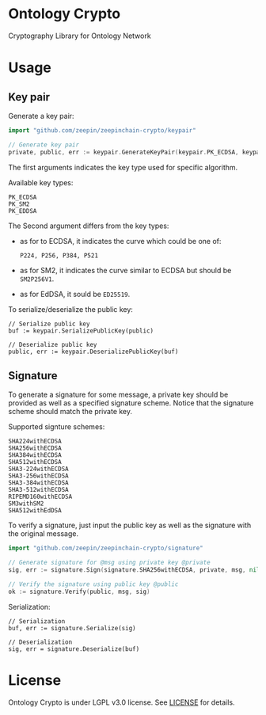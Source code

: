 # Ontology Crypto

Cryptography Library for Ontology Network

# Usage
## Key pair

Generate a key pair:

```go
import "github.com/zeepin/zeepinchain-crypto/keypair"

// Generate key pair
private, public, err := keypair.GenerateKeyPair(keypair.PK_ECDSA, keypair.P256)
```

The first arguments indicates the key type used for specific algorithm.

Available key types:

    PK_ECDSA
    PK_SM2
    PK_EDDSA

The Second argument differs from the key types:

* as for to ECDSA, it indicates the curve which could be one of:

    `P224, P256, P384, P521`

* as for SM2, it indicates the curve similar to ECDSA but should be `SM2P256V1`.
* as for EdDSA, it sould be `ED25519`.


To serialize/deserialize the public key:

```
// Serialize public key
buf := keypair.SerializePublicKey(public)

// Deserialize public key
public, err := keypair.DeserializePublicKey(buf)
```

## Signature

To generate a signature for some message, a private key should be provided as
well as a specified signature scheme. Notice that the signature scheme should
match the private key.

Supported signture schemes:

    SHA224withECDSA
    SHA256withECDSA
    SHA384withECDSA
    SHA512withECDSA
    SHA3-224withECDSA
    SHA3-256withECDSA
    SHA3-384withECDSA
    SHA3-512withECDSA
    RIPEMD160withECDSA
    SM3withSM2
    SHA512withEdDSA

To verify a signature, just input the public key as well as the signature with
the original message.

```go
import "github.com/zeepin/zeepinchain-crypto/signature"

// Generate signature for @msg using private key @private
sig, err := signature.Sign(signature.SHA256withECDSA, private, msg, nil)

// Verify the signature using public key @public
ok := signature.Verify(public, msg, sig)
```

Serialization:

```
// Serialization
buf, err := signature.Serialize(sig)

// Deserialization
sig, err = signature.Deserialize(buf)
```

# License

Ontology Crypto is under LGPL v3.0 license. See [LICENSE](LICENSE) for details.
